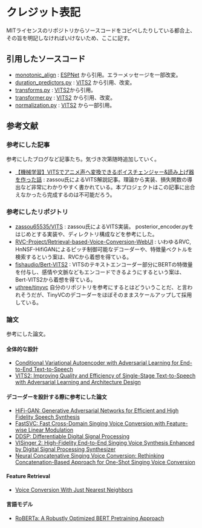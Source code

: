 # クレジット表記
MITライセンスのリポジトリからソースコードをコピペしたりしている都合上、その旨を明記しなければいけないため、ここに記す。

## 引用したソースコード
- [monotonic_align](../module/model_components/monotonic_align/) : [ESPNet](https://github.com/espnet/espnet) から引用。エラーメッセージを一部改変。
- [duration_predictors.py](../module/model_components/duration_predictors.py/) : [VITS2](https://github.com/daniilrobnikov/vits2/blob/main/model/duration_predictors.py) から引用、改変。
- [transforms.py](../module/utils/transforms.py) : [VITS2](https://github.com/daniilrobnikov/vits2/blob/main/utils/transforms.py)から引用。
- [transformer.py](../module/model_components/transformer.py) : [VITS2](https://github.com/daniilrobnikov/vits2/blob/main/model/transformer.py) から引用、改変。
- [normalization.py](../module/model_components/normalization.py) : [VITS2](https://github.com/daniilrobnikov/vits2/blob/main/model/normalization.py) から一部引用。

## 参考文献

### 参考にした記事
参考にしたブログなど記事たち。気づき次第随時追加していく。
- [【機械学習】VITSでアニメ声へ変換できるボイスチェンジャー&読み上げ器を作った話](https://qiita.com/zassou65535/items/00d7d5562711b89689a8) : zassou氏によるVITS解説記事。理論から実装、損失関数の導出など非常にわかりやすく書かれている。本プロジェクトはこの記事に出合えなかったら完成するのは不可能だろう。

### 参考にしたリポジトリ
- [zassou65535/VITS](https://github.com/zassou65535/VITS) : zassou氏によるVITS実装。 posterior_encoder.pyをはじめとする実装や、ディレクトリ構成などを参考にした。
- [RVC-Project/Retrieval-based-Voice-Conversion-WebUI](https://github.com/RVC-Project/Retrieval-based-Voice-Conversion-WebUI) : いわゆるRVC, HnNSF-HifiGANによるピッチ制御可能なデコーダーや、特徴量ベクトルを検索するという案は、RVCから着想を得ている。
- [fishaudio/Bert-VITS2](https://github.com/fishaudio/Bert-VITS2) : VITSのテキストエンコーダー部分にBERTの特徴量を付与し、感情や文脈などもエンコードできるようにするという案は、Bert-VITS2から着想を得ている。
- [uthree/tinyvc](https://github.com/uthree/tinyvc) 自分のリポジトリを参考にするとはどういうことだ、と言われそうだが、TinyVCのデコーダーをほぼそのままスケールアップして採用している。

### 論文
参考にした論文。
#### 全体的な設計
- [Conditional Variational Autoencoder with Adversarial Learning for End-to-End Text-to-Speech](https://arxiv.org/abs/2106.06103)
- [VITS2: Improving Quality and Efficiency of Single-Stage Text-to-Speech with Adversarial Learning and Architecture Design](https://arxiv.org/abs/2307.16430)

#### デコーダーを設計する際に参考にした論文
- [HiFi-GAN: Generative Adversarial Networks for Efficient and High Fidelity Speech Synthesis](https://arxiv.org/abs/2010.05646)
- [FastSVC: Fast Cross-Domain Singing Voice Conversion with Feature-wise Linear Modulation](https://arxiv.org/abs/2011.05731)
- [DDSP: Differentiable Digital Signal Processing](https://arxiv.org/abs/2001.04643)
- [VISinger 2: High-Fidelity End-to-End Singing Voice Synthesis Enhanced by Digital Signal Processing Synthesizer](https://arxiv.org/abs/2211.02903)
- [Neural Concatenative Singing Voice Conversion: Rethinking Concatenation-Based Approach for One-Shot Singing Voice Conversion](https://arxiv.org/abs/2312.04919)

#### Feature Retrieval
- [Voice Conversion With Just Nearest Neighbors](https://arxiv.org/abs/2305.18975)

#### 言語モデル
- [RoBERTa: A Robustly Optimized BERT Pretraining Approach](https://arxiv.org/abs/1907.11692)